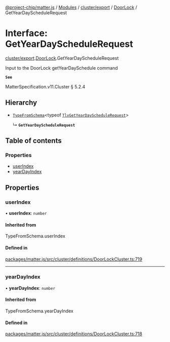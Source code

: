 [@project-chip/matter.js](../README.md) / [Modules](../modules.md) / [cluster/export](../modules/cluster_export.md) / [DoorLock](../modules/cluster_export.DoorLock.md) / GetYearDayScheduleRequest

# Interface: GetYearDayScheduleRequest

[cluster/export](../modules/cluster_export.md).[DoorLock](../modules/cluster_export.DoorLock.md).GetYearDayScheduleRequest

Input to the DoorLock getYearDaySchedule command

**`See`**

MatterSpecification.v11.Cluster § 5.2.4

## Hierarchy

- [`TypeFromSchema`](../modules/tlv_export.md#typefromschema)\<typeof [`TlvGetYearDayScheduleRequest`](../modules/cluster_export.DoorLock.md#tlvgetyeardayschedulerequest)\>

  ↳ **`GetYearDayScheduleRequest`**

## Table of contents

### Properties

- [userIndex](cluster_export.DoorLock.GetYearDayScheduleRequest.md#userindex)
- [yearDayIndex](cluster_export.DoorLock.GetYearDayScheduleRequest.md#yeardayindex)

## Properties

### userIndex

• **userIndex**: `number`

#### Inherited from

TypeFromSchema.userIndex

#### Defined in

[packages/matter.js/src/cluster/definitions/DoorLockCluster.ts:719](https://github.com/project-chip/matter.js/blob/904d0c9b952b91f28a21803759c5e5c66ee4d272/packages/matter.js/src/cluster/definitions/DoorLockCluster.ts#L719)

___

### yearDayIndex

• **yearDayIndex**: `number`

#### Inherited from

TypeFromSchema.yearDayIndex

#### Defined in

[packages/matter.js/src/cluster/definitions/DoorLockCluster.ts:718](https://github.com/project-chip/matter.js/blob/904d0c9b952b91f28a21803759c5e5c66ee4d272/packages/matter.js/src/cluster/definitions/DoorLockCluster.ts#L718)
